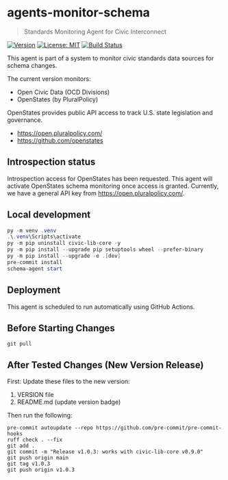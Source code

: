 # agents-monitor-schema

> Standards Monitoring Agent for Civic Interconnect

[![Version](https://img.shields.io/badge/version-v1.0.3-blue)](https://github.com/civic-interconnect/agents-monitor-schema/releases)
[![License: MIT](https://img.shields.io/badge/license-MIT-green.svg)](https://opensource.org/licenses/MIT)
[![Build Status](https://github.com/civic-interconnect/agents-monitor-schema/actions/workflows/agent-runner.yml/badge.svg)](https://github.com/civic-interconnect/agents-monitor-schema/actions)

This agent is part of a system to monitor civic standards data sources for schema changes.

The current version monitors:

- Open Civic Data (OCD Divisions)
- OpenStates (by PluralPolicy)

OpenStates provides public API access to track U.S. state legislation and governance.

- <https://open.pluralpolicy.com/>
- <https://github.com/openstates>

## Introspection status

Introspection access for OpenStates has been requested.
This agent will activate OpenStates schema monitoring once access is granted.
Currently, we have a general API key from <https://open.pluralpolicy.com/>.

## Local development

```powershell
py -m venv .venv
.\.venv\Scripts\activate
py -m pip uninstall civic-lib-core -y
py -m pip install --upgrade pip setuptools wheel --prefer-binary
py -m pip install --upgrade -e .[dev]
pre-commit install
schema-agent start
```

## Deployment

This agent is scheduled to run automatically using GitHub Actions.

## Before Starting Changes

```shell
git pull
```

## After Tested Changes (New Version Release)

First: Update these files to the new version:

1. VERSION file
2. README.md (update version badge)

Then run the following:

```shell
pre-commit autoupdate --repo https://github.com/pre-commit/pre-commit-hooks
ruff check . --fix
git add .
git commit -m "Release v1.0.3: works with civic-lib-core v0.9.0"
git push origin main
git tag v1.0.3
git push origin v1.0.3
```
